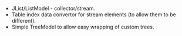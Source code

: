 - JList/ListModel - collector/stream.
- Table index data convertor for stream elements (to allow them to be different).
- Simple TreeModel to allow easy wrapping of custom trees.